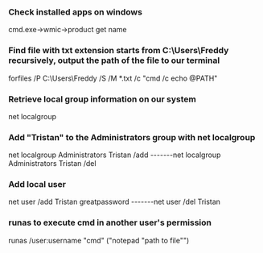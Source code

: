 ### Check installed apps on windows
cmd.exe->wmic->product get name

### Find file with txt extension starts from C:\Users\Freddy recursively, output the path of the file to our terminal
forfiles /P C:\Users\Freddy /S /M *.txt /c "cmd /c echo @PATH"

### Retrieve local group information on our system
net localgroup

### Add "Tristan" to the Administrators group with net localgroup
net localgroup Administrators Tristan /add
-------net localgroup Administrators Tristan /del

### Add local user
net user /add Tristan greatpassword
-------net user /del Tristan

### runas to execute cmd in another user's permission
runas /user:username "cmd" ("notepad "path to file"")
